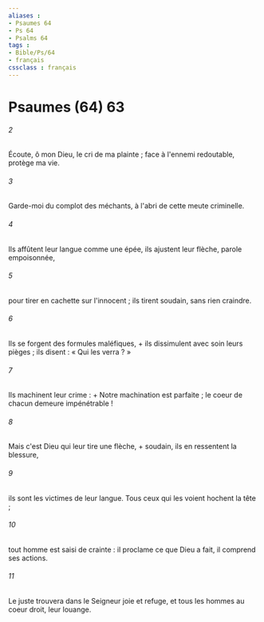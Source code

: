 ```yaml
---
aliases : 
- Psaumes 64
- Ps 64
- Psalms 64
tags : 
- Bible/Ps/64
- français
cssclass : français
---
```


# Psaumes (64) 63

###### 2
Écoute, ô mon Dieu, le cri de ma plainte ; face à l'ennemi redoutable, protège ma vie.
###### 3
Garde-moi du complot des méchants, à l'abri de cette meute criminelle.
###### 4
Ils affûtent leur langue comme une épée, ils ajustent leur flèche, parole empoisonnée,
###### 5
pour tirer en cachette sur l'innocent ; ils tirent soudain, sans rien craindre.
###### 6
Ils se forgent des formules maléfiques, + ils dissimulent avec soin leurs pièges ; ils disent : « Qui les verra ? »
###### 7
Ils machinent leur crime : + Notre machination est parfaite ; le coeur de chacun demeure impénétrable !
###### 8
Mais c'est Dieu qui leur tire une flèche, + soudain, ils en ressentent la blessure,
###### 9
ils sont les victimes de leur langue. Tous ceux qui les voient hochent la tête ;
###### 10
tout homme est saisi de crainte : il proclame ce que Dieu a fait, il comprend ses actions.
###### 11
Le juste trouvera dans le Seigneur joie et refuge, et tous les hommes au coeur droit, leur louange.

